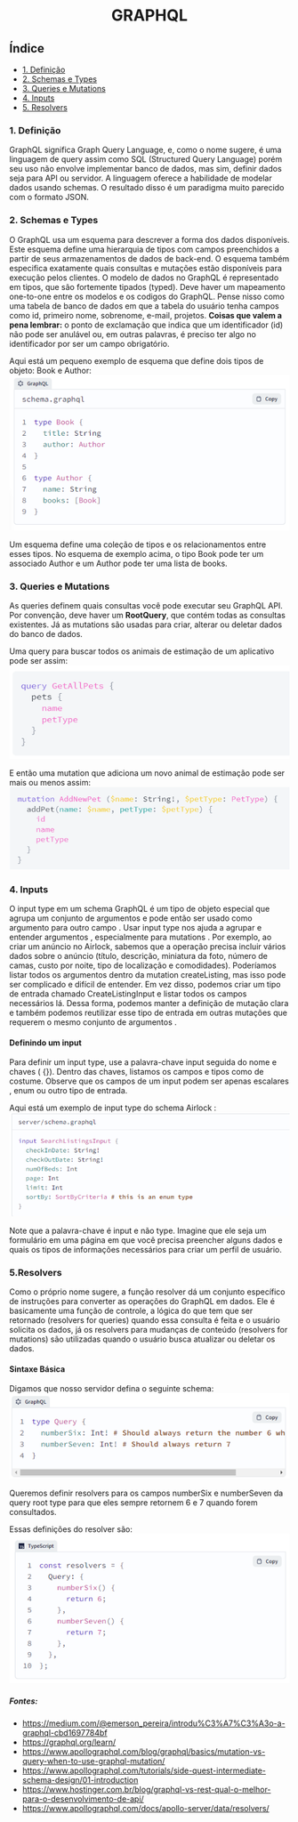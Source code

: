 <div align="center">

# GRAPHQL
</div>

## Índice
- [1. Definição](#1-definição)
- [2. Schemas e Types](#2-schemas-e-types)
- [3. Queries e Mutations](#3-queries-e-mutations)
- [4. Inputs](#4-inputs)
- [5. Resolvers](#5resolvers)

### 1. Definição
GraphQL significa Graph Query Language, e, como o nome sugere, é uma linguagem de query assim como SQL (Structured Query Language) porém seu uso não envolve implementar banco de dados, mas sim, definir dados seja para API ou servidor.
A linguagem oferece a habilidade de modelar dados usando schemas. O resultado disso é um paradigma muito parecido com o formato JSON.

### 2. Schemas e Types
O GraphQL usa um esquema para descrever a forma dos dados disponíveis. Este esquema define uma hierarquia de tipos com campos preenchidos a partir de seus armazenamentos de dados de back-end. O esquema também especifica exatamente quais consultas e mutações estão disponíveis para execução pelos clientes.
O modelo de dados no GraphQL é representado em tipos, que são fortemente tipados (typed). Deve haver um mapeamento one-to-one entre os modelos e os codigos do GraphQL. Pense nisso como uma tabela de banco de dados em que a tabela do usuário tenha campos como id, primeiro nome, sobrenome, e-mail, projetos. **Coisas que valem a pena lembrar:** o ponto de exclamação que indica que um identificador (id) não pode ser anulável ou, em outras palavras, é preciso ter algo no identificador por ser um campo obrigatório. 

Aqui está um pequeno exemplo de esquema que define dois tipos de objeto: Book e Author:
![Alt text](schema.png)

Um esquema define uma coleção de tipos e os relacionamentos entre esses tipos. No esquema de exemplo acima, o tipo Book pode ter um associado Author e um Author pode ter uma lista de books.

### 3. Queries e Mutations
 As queries definem quais consultas você pode executar seu GraphQL API. Por convenção, deve haver um **RootQuery**, que contém todas as consultas existentes. Já as mutations são usadas para criar, alterar ou deletar dados do banco de dados.

Uma query para buscar todos os animais de estimação de um aplicativo pode ser assim:
![Alt text](pet-query.png)

E então uma mutation que adiciona um novo animal de estimação pode ser mais ou menos assim:
![Alt text](mutation.png)


### 4. Inputs
O input type em um schema GraphQL é um tipo de objeto especial que agrupa um conjunto de argumentos e pode então ser usado como argumento para outro campo .
Usar input type  nos ajuda a agrupar e entender argumentos , especialmente para mutations . Por exemplo, ao criar um anúncio no Airlock, sabemos que a operação precisa incluir vários dados sobre o anúncio (título, descrição, miniatura da foto, número de camas, custo por noite, tipo de localização e comodidades). Poderíamos listar todos os argumentos dentro da mutation createListing, mas isso pode ser complicado e difícil de entender.
Em vez disso, podemos criar um tipo de entrada chamado CreateListingInput e listar todos os campos necessários lá. Dessa forma, podemos manter a definição de mutação clara e também podemos reutilizar esse tipo de entrada em outras mutações que requerem o mesmo conjunto de argumentos .

#### Definindo um input
Para definir um input type, use a palavra-chave input seguida do nome e chaves ( {}). Dentro das chaves, listamos os campos e tipos como de costume. Observe que os campos de um input podem ser apenas escalares , enum ou outro tipo de entrada.

Aqui está um exemplo de input type do schema Airlock :
![Alt text](input.png)

Note que a palavra-chave é input e não type. Imagine que ele seja um formulário em uma página em que você precisa preencher alguns dados e quais os tipos de informações necessários para criar um perfil de usuário.

### 5.Resolvers
Como o próprio nome sugere, a função resolver dá um conjunto específico de instruções para converter as operações do GraphQL em dados. Ele é basicamente uma função de controle, a lógica do que tem que ser retornado (resolvers for queries) quando essa consulta é feita e o usuário solicita os dados, já os resolvers para mudanças de conteúdo (resolvers for mutations) são utilizadas quando o usuário busca atualizar ou deletar os dados.

#### Sintaxe Básica
Digamos que nosso servidor defina o seguinte schema:
![Alt text](query.png)

Queremos definir resolvers para os campos numberSix e numberSeven da query root type para que eles sempre retornem 6 e 7 quando forem consultados.

Essas definições do resolver são:
![Alt text](query-resolver.png)

##### Fontes:
- https://medium.com/@emerson_pereira/introdu%C3%A7%C3%A3o-a-graphql-cbd1697784bf
- https://graphql.org/learn/
- https://www.apollographql.com/blog/graphql/basics/mutation-vs-query-when-to-use-graphql-mutation/
- https://www.apollographql.com/tutorials/side-quest-intermediate-schema-design/01-introduction
- https://www.hostinger.com.br/blog/graphql-vs-rest-qual-o-melhor-para-o-desenvolvimento-de-api/
- https://www.apollographql.com/docs/apollo-server/data/resolvers/

